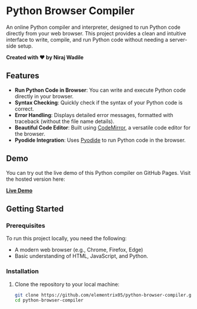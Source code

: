 # Python Browser Compiler

An online Python compiler and interpreter, designed to run Python code directly from your web browser. This project provides a clean and intuitive interface to write, compile, and run Python code without needing a server-side setup.

**Created with ❤️ by Niraj Wadile**

## Features

- **Run Python Code in Browser**: You can write and execute Python code directly in your browser.
- **Syntax Checking**: Quickly check if the syntax of your Python code is correct.
- **Error Handling**: Displays detailed error messages, formatted with traceback (without the file name details).
- **Beautiful Code Editor**: Built using [CodeMirror](https://codemirror.net/), a versatile code editor for the browser.
- **Pyodide Integration**: Uses [Pyodide](https://pyodide.org/) to run Python code in the browser.

## Demo

You can try out the live demo of this Python compiler on GitHub Pages. Visit the hosted version here:

[**Live Demo**](https://elementrix05.github.io/python-browser-compiler)

## Getting Started

### Prerequisites

To run this project locally, you need the following:

- A modern web browser (e.g., Chrome, Firefox, Edge)
- Basic understanding of HTML, JavaScript, and Python.

### Installation

1. Clone the repository to your local machine:
   ```bash
   git clone https://github.com/elementrix05/python-browser-compiler.git
   cd python-browser-compiler
